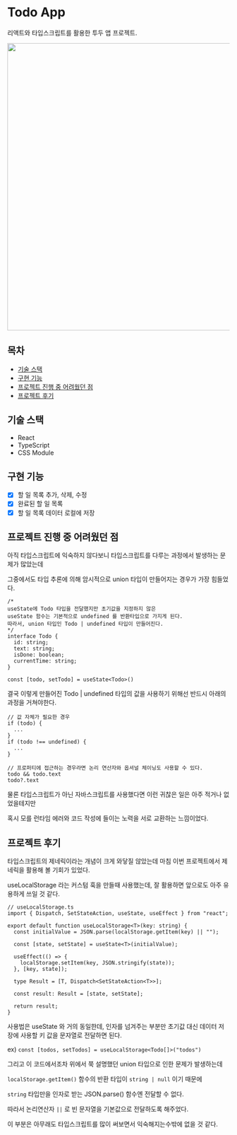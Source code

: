 # Todo App

리액트와 타입스크립트를 활용한 투두 앱 프로젝트.

<img src="https://user-images.githubusercontent.com/68897260/105639103-aaa78c80-5eb9-11eb-931f-95bd349cfb00.png" width="650" height="650" />

## 목차

- [기술 스택](#기술-스택)
- [구현 기능](#구현-기능)
- [프로젝트 진행 중 어려웠던 점](#프로젝트-진행-중-어려웠던-점)
- [프로젝트 후기](#프로젝트-후기)

## 기술 스택

- React
- TypeScript
- CSS Module

## 구현 기능

- [x] 할 일 목록 추가, 삭제, 수정
- [x] 완료된 할 일 목록
- [x] 할 일 목록 데이터 로컬에 저장

## 프로젝트 진행 중 어려웠던 점

아직 타입스크립트에 익숙하지 않다보니 타입스크립트를 다루는 과정에서 발생하는 문제가 많았는데

그중에서도 타입 추론에 의해 암시적으로 union 타입이 만들어지는 경우가 가장 힘들었다.

```tsx
/*
useState에 Todo 타입을 전달했지만 초기값을 지정하지 않은
useState 함수는 기본적으로 undefined 를 반환타입으로 가지게 된다.
따라서, union 타입인 Todo | undefined 타입이 만들어진다. 
*/
interface Todo {
  id: string;
  text: string;
  isDone: boolean;
  currentTime: string;
}

const [todo, setTodo] = useState<Todo>()
```

결국 이렇게 만들어진 Todo | undefined 타입의 값을 사용하기 위해선 반드시 아래의 과정을 거쳐야한다.

```tsx
// 값 자체가 필요한 경우
if (todo) {
  ...
}
if (todo !== undefined) {
  ...
}

// 프로퍼티에 접근하는 경우라면 논리 연산자와 옵셔널 체이닝도 사용할 수 있다.
todo && todo.text
todo?.text
```

물론 타입스크립트가 아닌 자바스크립트를 사용했다면 이런 귀찮은 일은 아주 적거나 없었을테지만

혹시 모를 런타임 에러와 코드 작성에 들이는 노력을 서로 교환하는 느낌이었다.

## 프로젝트 후기

타입스크립트의 제네릭이라는 개념이 크게 와닿질 않았는데 마침 이번 프로젝트에서 제네릭을 활용해 볼 기회가 있었다.

useLocalStorage 라는 커스텀 훅을 만들때 사용했는데, 잘 활용하면 앞으로도 아주 유용하게 쓰일 것 같다.

```tsx
// useLocalStorage.ts
import { Dispatch, SetStateAction, useState, useEffect } from "react";

export default function useLocalStorage<T>(key: string) {
  const initialValue = JSON.parse(localStorage.getItem(key) || "");

  const [state, setState] = useState<T>(initialValue);

  useEffect(() => {
    localStorage.setItem(key, JSON.stringify(state));
  }, [key, state]);

  type Result = [T, Dispatch<SetStateAction<T>>];

  const result: Result = [state, setState];

  return result;
}
```
사용법은 useState 와 거의 동일한데, 인자를 넘겨주는 부분만 초기값 대신 데이터 저장에 사용할 키 값을 문자열로 전달하면 된다.

ex) `const [todos, setTodos] = useLocalStorage<Todo[]>("todos")`

그리고 이 코드에서조차 위에서 쭉 설명했던 union 타입으로 인한 문제가 발생하는데

`localStorage.getItem()` 함수의 반환 타입이 `string | null` 이기 때문에

`string` 타입만을 인자로 받는 JSON.parse() 함수엔 전달할 수 없다.

따라서 논리연산자 `||` 로 빈 문자열을 기본값으로 전달하도록 해주었다.

이 부분은 아무래도 타입스크립트를 많이 써보면서 익숙해지는수밖에 없을 것 같다.


